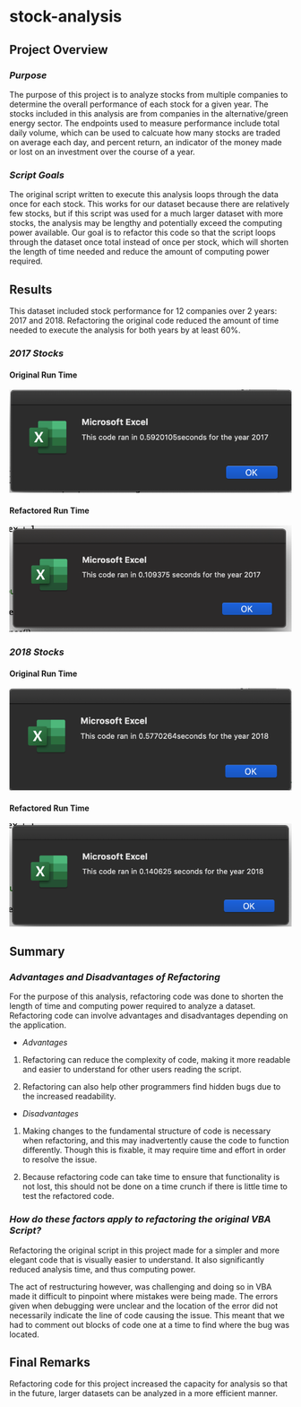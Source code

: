 # stock-analysis

## Project Overview
### *Purpose*
The purpose of this project is to analyze stocks from multiple companies to determine the overall performance of each stock for a given year. The stocks included in this analysis are from companies in the alternative/green energy sector. The endpoints used to measure performance include total daily volume, which can be used to calcuate how many stocks are traded on average each day, and percent return, an indicator of the money made or lost on an investment over the course of a year. 

### *Script Goals*
The original script written to execute this analysis loops through the data once for each stock. This works for our dataset because there are relatively few stocks, but if this script was used for a much larger dataset with more stocks, the analysis may be lengthy and potentially exceed the computing power available. Our goal is to refactor this code so that the script loops through the dataset once total instead of once per stock, which will shorten the length of time needed and reduce the amount of computing power required. 

## Results
This dataset included stock performance for 12 companies over 2 years: 2017 and 2018. Refactoring the original code reduced the amount of time needed to execute the analysis for both years by at least 60%. 

### *2017 Stocks*
#### Original Run Time
![](resources/2017_original_run_time.png)

#### Refactored Run Time
![](resources/VBA_Challenge_2017.png)

### *2018 Stocks*
#### Original Run Time
![](resources/2018_original_run_time.png)

#### Refactored Run Time
![](resources/VBA_Challenge_2018.png)


## Summary
### *Advantages and Disadvantages of Refactoring*
For the purpose of this analysis, refactoring code was done to shorten the length of time and computing power required to analyze a dataset. Refactoring code can involve advantages and disadvantages depending on the application.

* *Advantages*
 1. Refactoring can reduce the complexity of code, making it more readable and easier to   understand for other users reading the script.

 2. Refactoring can also help other programmers find hidden bugs due to the increased readability.

* *Disadvantages*
 1. Making changes to the fundamental structure of code is necessary when refactoring, and this may inadvertently cause the code to function differently. Though this is fixable, it may require time and effort in order to resolve the issue. 
 
  2. Because refactoring code can take time to ensure that functionality is not lost, this should not be done on a time crunch if there is little time to test the refactored code. 


### *How do these factors apply to refactoring the original VBA Script?*
Refactoring the original script in this project made for a simpler and more elegant code that is visually easier to understand. It also significantly reduced analysis time, and thus computing power. 

The act of restructuring however, was challenging and doing so in VBA made it difficult to pinpoint where mistakes were being made. The errors given when debugging were unclear and the location of the error did not necessarily indicate the line of code causing the issue. This meant that we had to comment out blocks of code one at a time to find where the bug was located. 

## Final Remarks
Refactoring code for this project increased the capacity for analysis so that in the future, larger datasets can be analyzed in a more efficient manner.  
